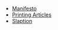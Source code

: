 - [Manifesto](manifesto.html)
- [Printing Articles](printing_articles.html)
- [Slaption](slaption.html)